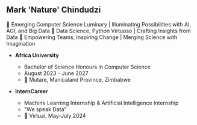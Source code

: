 ## Mark 'Nature' Chindudzi

🌟 Emerging Computer Science Luminary | Illuminating Possibilities with AI, AGI, and Big Data
🔬 Data Science, Python Virtuoso | Crafting Insights from Data
🚀 Empowering Teams, Inspiring Change | Merging Science with Imagination


- **Africa University**
  - Bachelor of Science Honours in Computer Science
  - August 2023 - June 2027
  - 📍 Mutare, Manicaland Province, Zimbabwe


- **InternCareer**
  - Machine Learning Internship & Artificial Intelligence Internship
  - "We speak Data" 
  - 📍 Virtual, May-July 2024
<!---
marknature/marknature is a ✨ special ✨ repository because its `README.md` (this file) appears on your GitHub profile.
You can click the Preview link to take a look at your changes.
--->
